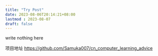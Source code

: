 ```yaml
---
title: "Try Post"
date: 2023-08-06T20:14:21+08:00
lastmod : 2023-08-07
draft: false
---
```


write nothing here

项目地址 https://github.com/Samuka007/cn_computer_learning_advice
